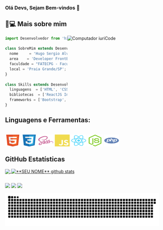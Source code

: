 ### Olá Devs, Sejam Bem-vindos 👋


## 🚀💻 Mais sobre mim

<img src="https://raw.githubusercontent.com/MicaelliMedeiros/micaellimedeiros/master/image/computer-illustration.png" min-width="300px" max-width="300px" width="300px" align="right" alt="Computador iuriCode">

```js
import Desenvolvedor from 'hihugo1';

class SobreMim extends Desenvolvedor {
  nome     = 'Hugo Sergio Alves de Souza';
  area    = 'Developer FrontEnd';
  faculdade = "FATECPG - Faculdade de Técnologia de Praia Grande";
  local = 'Praia Grande/SP';
}

class Skills extends Desenvolvedor {
  linguagens  = ['HTML', 'CSS', 'SASS', 'JAVASCRIPT', 'PHP'];
  bibliotecas  = ['ReactJS Iniciando'];
  frameworks = ['Bootstrap', 'Tailwind', 'VueJS Iniciando'];
}
```

## **Linguagens e Ferramentas:**  
</div>  
  <div style="display: inline_block"><br>
  <img align="center" alt="Hugo-HTML" height="40" width="50" src="https://raw.githubusercontent.com/devicons/devicon/master/icons/html5/html5-original.svg">
  <img align="center" alt="Hugo-CSS" height="40" width="50" src="https://raw.githubusercontent.com/devicons/devicon/master/icons/css3/css3-original.svg">
  <img align="center" alt="Hugo-SASS" height="40" width="50" src="https://raw.githubusercontent.com/devicons/devicon/master/icons/sass/sass-original.svg">
  <img align="center" alt="Hugo-Js" height="40" width="50" src="https://raw.githubusercontent.com/devicons/devicon/master/icons/javascript/javascript-plain.svg">
  <img align="center" alt="Hugo-React" height="40" width="50" src="https://raw.githubusercontent.com/devicons/devicon/master/icons/react/react-original.svg">
  <img align="center" alt="Hugo-Nodejs" height="40" width="50" src="https://raw.githubusercontent.com/devicons/devicon/master/icons/nodejs/nodejs-plain.svg">
  <img align="center" alt="Hugo-PHP" height="40" width="50" src="https://raw.githubusercontent.com/devicons/devicon/master/icons/php/php-plain.svg">

</div>





## **GitHub Estatísticas**

<a href="https://github.com/hihugo1">
  <img align="center" src="https://github-readme-stats.vercel.app/api/top-langs/?username=hihugo1&theme=dracula&hide_langs_below=1" />
</a>

<a href="https://github.com/hihugo1">
 <img align="center" src="https://github-readme-stats.vercel.app/api?username=hihugo1&show_icons=true&theme=dracula&line_height=27" alt="**SEU NOME** github stats"/>
</a>

  ##
 
<div> 
  <a href="https://www.instagram.com/xhugold/" target="_blank"><img src="https://img.shields.io/badge/-Instagram-%23E4405F?style=for-the-badge&logo=instagram&logoColor=white" target="_blank"></a>
 <a href="Hugol#3201" target="_blank"><img src="https://img.shields.io/badge/Discord-7289DA?style=for-the-badge&logo=discord&logoColor=white" target="_blank"></a> 
  <a href="https://www.linkedin.com/in/hugo-sergio-alves-de-souza-44764a181/" target="_blank"><img src="https://img.shields.io/badge/-LinkedIn-%230077B5?style=for-the-badge&logo=linkedin&logoColor=white" target="_blank"></a> 
  
  
![Snake animation](https://github.com/hihugo1/hihugo1/blob/output/github-contribution-grid-snake.svg)

</div>

 

